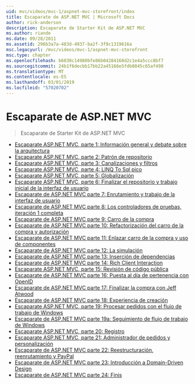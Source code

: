 ```yaml
---
uid: mvc/videos/mvc-1/aspnet-mvc-storefront/index
title: Escaparate de ASP.NET MVC | Microsoft Docs
author: rick-anderson
description: Escaparate de Starter Kit de ASP.NET MVC
ms.author: riande
ms.date: 09/28/2011
ms.assetid: 296b3a7a-483d-4937-ba2f-3f9c1319616a
msc.legacyurl: /mvc/videos/mvc-1/aspnet-mvc-storefront
msc.type: chapter
ms.openlocfilehash: b6030c14980bfe86b04284160d2c1e4a5ccc8bf7
ms.sourcegitcommit: 24b1f6decbb17bb22a45166e5fdb0845c65af498
ms.translationtype: MT
ms.contentlocale: es-ES
ms.lasthandoff: 03/01/2019
ms.locfileid: "57020702"
---
```

<a name="aspnet-mvc-storefront"></a>Escaparate de ASP.NET MVC
====================
> Escaparate de Starter Kit de ASP.NET MVC


- [Escaparate ASP.NET MVC, parte 1: Información general y debate sobre la arquitectura](aspnet-mvc-storefront-part-1-architectural-discussion-and-overview.md)
- [Escaparate ASP.NET MVC, parte 2: Patrón de repositorio](aspnet-mvc-storefront-part-2-the-repository-pattern.md)
- [Escaparate ASP.NET MVC, parte 3: Canalizaciones y filtros](aspnet-mvc-storefront-part-3-pipes-and-filters.md)
- [Escaparate ASP.NET MVC, parte 4: LINQ To Sql pico](aspnet-mvc-storefront-part-4-linq-to-sql-spike.md)
- [Escaparate ASP.NET MVC, parte 5: Globalización](aspnet-mvc-storefront-part-5-globalization.md)
- [Escaparate ASP.NET MVC, parte 6: Finalizar el repositorio y trabajo inicial de la interfaz de usuario](aspnet-mvc-storefront-part-6-finishing-the-repository-and-initial-ui-work.md)
- [Escaparate de ASP.NET MVC parte 7: Enrutamiento y trabajo de la interfaz de usuario](aspnet-mvc-storefront-part-7-routing-and-ui-work.md)
- [Escaparate de ASP.NET MVC parte 8: Los controladores de pruebas, iteración 1 completa](aspnet-mvc-storefront-part-8-testing-controllers-iteration-1-complete.md)
- [Escaparate de ASP.NET MVC parte 9: Carro de la compra](aspnet-mvc-storefront-part-9-the-shopping-cart.md)
- [Escaparate de ASP.NET MVC parte 10: Refactorización del carro de la compra y autorización](aspnet-mvc-storefront-part-10-shopping-cart-refactor-and-authorization.md)
- [Escaparate de ASP.NET MVC parte 11: Enlazar carro de la compra y uso de componentes](aspnet-mvc-storefront-part-11-hooking-up-the-shopping-cart-and-using-components.md)
- [Escaparate de ASP.NET MVC parte 12: La simulación](aspnet-mvc-storefront-part-12-mocking.md)
- [Escaparate de ASP.NET MVC parte 13: Inserción de dependencias](aspnet-mvc-storefront-part-13-dependency-injection.md)
- [Escaparate de ASP.NET MVC parte 14: Rich Client Interaction](aspnet-mvc-storefront-part-14-rich-client-interaction.md)
- [Escaparate ASP.NET MVC, parte 15: Revisión de código pública](aspnet-mvc-storefront-part-15-public-code-review.md)
- [Escaparate de ASP.NET MVC parte 16: Puesta al día de pertenencia con OpenID](aspnet-mvc-storefront-part-16-membership-redo-with-openid.md)
- [Escaparate de ASP.NET MVC parte 17: Finalizar la compra con Jeff Atwood](aspnet-mvc-storefront-part-17-checkout-with-jeff-atwood.md)
- [Escaparate de ASP.NET MVC parte 18: Experiencia de creación](aspnet-mvc-storefront-part-18-creating-an-experience.md)
- [Escaparate ASP.NET MVC, parte 19: Procesar pedidos con el flujo de trabajo de Windows](aspnet-mvc-storefront-part-19-processing-orders-with-windows-workflow.md)
- [Escaparate de ASP.NET MVC parte 19a: Seguimiento de flujo de trabajo de Windows](aspnet-mvc-storefront-part-19a-windows-workflow-followup.md)
- [Escaparate ASP.NET MVC, parte 20: Registro](aspnet-mvc-storefront-part-20-logging.md)
- [Escaparate ASP.NET MVC, parte 21: Administrador de pedidos y personalización](aspnet-mvc-storefront-part-21-order-manager-and-personalization.md)
- [Escaparate de ASP.NET MVC parte 22: Reestructuración, reenrutamiento y PayPal](aspnet-mvc-storefront-part-22-restructuring-rerouting-and-paypal.md)
- [Escaparate de ASP.NET MVC parte 23: Introducción a Domain-Driven Design](aspnet-mvc-storefront-part-23-getting-started-with-domain-driven-design.md)
- [Escaparate de ASP.NET MVC parte 24: Finis](aspnet-mvc-storefront-part-24-finis.md)
